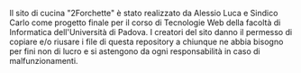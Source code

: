 Il sito di cucina "2Forchette" è stato realizzato da Alessio Luca e Sindico Carlo come progetto finale per il corso di Tecnologie Web della facoltà di Informatica dell'Università di Padova. I creatori del sito danno il permesso di copiare e/o riusare i file di questa repository a chiunque ne abbia bisogno per fini non di lucro e si astengono da ogni responsabilità in caso di malfunzionamenti.
